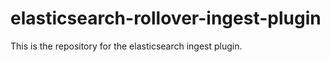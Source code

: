 # elasticsearch-rollover-ingest-plugin

This is the repository for the elasticsearch ingest plugin.
